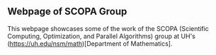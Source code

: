 ## Webpage of SCOPA Group

This webpage showcases some of the work of the SCOPA (Scientific Computing, Optimization, and Parallel Algorithms) group at UH's (https://uh.edu/nsm/math)[Department of Mathematics].

